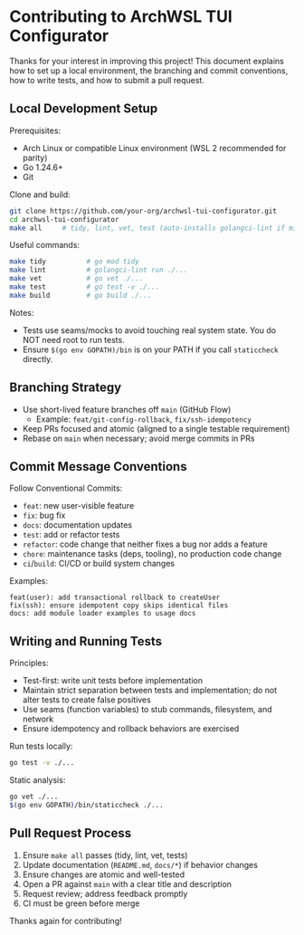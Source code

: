 # Contributing to ArchWSL TUI Configurator

Thanks for your interest in improving this project! This document explains how to set up a local environment, the branching and commit conventions, how to write tests, and how to submit a pull request.

## Local Development Setup

Prerequisites:

- Arch Linux or compatible Linux environment (WSL 2 recommended for parity)
- Go 1.24.6+
- Git

Clone and build:

```bash
git clone https://github.com/your-org/archwsl-tui-configurator.git
cd archwsl-tui-configurator
make all     # tidy, lint, vet, test (auto-installs golangci-lint if missing)
```

Useful commands:

```bash
make tidy          # go mod tidy
make lint          # golangci-lint run ./...
make vet           # go vet ./...
make test          # go test -v ./...
make build         # go build ./...
```

Notes:

- Tests use seams/mocks to avoid touching real system state. You do NOT need root to run tests.
- Ensure `$(go env GOPATH)/bin` is on your PATH if you call `staticcheck` directly.

## Branching Strategy

- Use short-lived feature branches off `main` (GitHub Flow)
  - Example: `feat/git-config-rollback`, `fix/ssh-idempotency`
- Keep PRs focused and atomic (aligned to a single testable requirement)
- Rebase on `main` when necessary; avoid merge commits in PRs

## Commit Message Conventions

Follow Conventional Commits:

- `feat`: new user-visible feature
- `fix`: bug fix
- `docs`: documentation updates
- `test`: add or refactor tests
- `refactor`: code change that neither fixes a bug nor adds a feature
- `chore`: maintenance tasks (deps, tooling), no production code change
- `ci`/`build`: CI/CD or build system changes

Examples:

```text
feat(user): add transactional rollback to createUser
fix(ssh): ensure idempotent copy skips identical files
docs: add module loader examples to usage docs
```

## Writing and Running Tests

Principles:

- Test-first: write unit tests before implementation
- Maintain strict separation between tests and implementation; do not alter tests to create false positives
- Use seams (function variables) to stub commands, filesystem, and network
- Ensure idempotency and rollback behaviors are exercised

Run tests locally:

```bash
go test -v ./...
```

Static analysis:

```bash
go vet ./...
$(go env GOPATH)/bin/staticcheck ./...
```

## Pull Request Process

1. Ensure `make all` passes (tidy, lint, vet, tests)
2. Update documentation (`README.md`, `docs/*`) if behavior changes
3. Ensure changes are atomic and well-tested
4. Open a PR against `main` with a clear title and description
5. Request review; address feedback promptly
6. CI must be green before merge

Thanks again for contributing!
